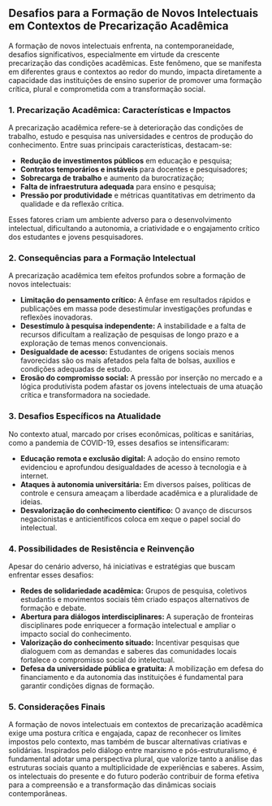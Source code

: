
## Desafios para a Formação de Novos Intelectuais em Contextos de Precarização Acadêmica

A formação de novos intelectuais enfrenta, na contemporaneidade, desafios significativos, especialmente em virtude da crescente precarização das condições acadêmicas. Este fenômeno, que se manifesta em diferentes graus e contextos ao redor do mundo, impacta diretamente a capacidade das instituições de ensino superior de promover uma formação crítica, plural e comprometida com a transformação social.

### 1. **Precarização Acadêmica: Características e Impactos**

A precarização acadêmica refere-se à deterioração das condições de trabalho, estudo e pesquisa nas universidades e centros de produção do conhecimento. Entre suas principais características, destacam-se:

- **Redução de investimentos públicos** em educação e pesquisa;
- **Contratos temporários e instáveis** para docentes e pesquisadores;
- **Sobrecarga de trabalho** e aumento da burocratização;
- **Falta de infraestrutura adequada** para ensino e pesquisa;
- **Pressão por produtividade** e métricas quantitativas em detrimento da qualidade e da reflexão crítica.

Esses fatores criam um ambiente adverso para o desenvolvimento intelectual, dificultando a autonomia, a criatividade e o engajamento crítico dos estudantes e jovens pesquisadores.

### 2. **Consequências para a Formação Intelectual**

A precarização acadêmica tem efeitos profundos sobre a formação de novos intelectuais:

- **Limitação do pensamento crítico:** A ênfase em resultados rápidos e publicações em massa pode desestimular investigações profundas e reflexões inovadoras.
- **Desestímulo à pesquisa independente:** A instabilidade e a falta de recursos dificultam a realização de pesquisas de longo prazo e a exploração de temas menos convencionais.
- **Desigualdade de acesso:** Estudantes de origens sociais menos favorecidas são os mais afetados pela falta de bolsas, auxílios e condições adequadas de estudo.
- **Erosão do compromisso social:** A pressão por inserção no mercado e a lógica produtivista podem afastar os jovens intelectuais de uma atuação crítica e transformadora na sociedade.

### 3. **Desafios Específicos na Atualidade**

No contexto atual, marcado por crises econômicas, políticas e sanitárias, como a pandemia de COVID-19, esses desafios se intensificaram:

- **Educação remota e exclusão digital:** A adoção do ensino remoto evidenciou e aprofundou desigualdades de acesso à tecnologia e à internet.
- **Ataques à autonomia universitária:** Em diversos países, políticas de controle e censura ameaçam a liberdade acadêmica e a pluralidade de ideias.
- **Desvalorização do conhecimento científico:** O avanço de discursos negacionistas e anticientíficos coloca em xeque o papel social do intelectual.

### 4. **Possibilidades de Resistência e Reinvenção**

Apesar do cenário adverso, há iniciativas e estratégias que buscam enfrentar esses desafios:

- **Redes de solidariedade acadêmica:** Grupos de pesquisa, coletivos estudantis e movimentos sociais têm criado espaços alternativos de formação e debate.
- **Abertura para diálogos interdisciplinares:** A superação de fronteiras disciplinares pode enriquecer a formação intelectual e ampliar o impacto social do conhecimento.
- **Valorização do conhecimento situado:** Incentivar pesquisas que dialoguem com as demandas e saberes das comunidades locais fortalece o compromisso social do intelectual.
- **Defesa da universidade pública e gratuita:** A mobilização em defesa do financiamento e da autonomia das instituições é fundamental para garantir condições dignas de formação.

### 5. **Considerações Finais**

A formação de novos intelectuais em contextos de precarização acadêmica exige uma postura crítica e engajada, capaz de reconhecer os limites impostos pelo contexto, mas também de buscar alternativas criativas e solidárias. Inspirados pelo diálogo entre marxismo e pós-estruturalismo, é fundamental adotar uma perspectiva plural, que valorize tanto a análise das estruturas sociais quanto a multiplicidade de experiências e saberes. Assim, os intelectuais do presente e do futuro poderão contribuir de forma efetiva para a compreensão e a transformação das dinâmicas sociais contemporâneas.
```
